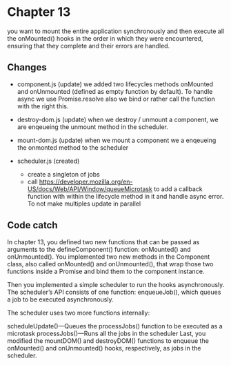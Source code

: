 # Chapter 13

you want to mount the entire application synchronously and then execute all the onMounted() hooks in the order in which they were encountered, ensuring that they complete and their errors are handled.

## Changes

- component.js (update)
we added two lifecycles methods onMounted and onUnmounted (defined as empty function by default). To handle async we use Promise.resolve also we bind or rather call the function with the right this. 

- destroy-dom.js (update)
when we destroy / unmount a component, we are enqeueing the unmount method in the scheduler.

- mount-dom.js (update)
when we mount a component we a enqeueing the onmonted method to the scheduler

- scheduler.js (created)
  - create a singleton of jobs
  - call https://developer.mozilla.org/en-US/docs/Web/API/Window/queueMicrotask to add a callback function with within the lifecycle method in it and handle async error. To not make multiples update in parallel


## Code catch

In chapter 13, you defined two new functions that can be passed as arguments to the defineComponent() function: onMounted() and onUnmounted(). You implemented two new methods in the Component class, also called onMounted() and onUnmounted(), that wrap those two functions inside a Promise and bind them to the component instance.

Then you implemented a simple scheduler to run the hooks asynchronously. The scheduler’s API consists of one function: enqueueJob(), which queues a job to be executed asynchronously.

The scheduler uses two more functions internally:

scheduleUpdate()—Queues the processJobs() function to be executed as a microtask
processJobs()—Runs all the jobs in the scheduler
Last, you modified the mountDOM() and destroyDOM() functions to enqueue the onMounted() and onUnmounted() hooks, respectively, as jobs in the scheduler.
